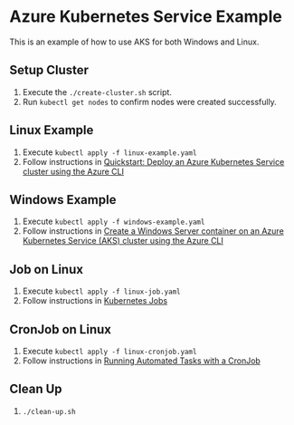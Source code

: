 # Azure Kubernetes Service Example
This is an example of how to use AKS for both Windows and Linux.

## Setup Cluster
1. Execute the `./create-cluster.sh` script.
1. Run `kubectl get nodes` to confirm nodes were created successfully.

## Linux Example
1. Execute `kubectl apply -f linux-example.yaml`
1. Follow instructions in [Quickstart: Deploy an Azure Kubernetes Service cluster using the Azure CLI](https://docs.microsoft.com/en-us/azure/aks/kubernetes-walkthrough)

## Windows Example
1. Execute `kubectl apply -f windows-example.yaml`
1. Follow instructions in [Create a Windows Server container on an Azure Kubernetes Service (AKS) cluster using the Azure CLI](https://docs.microsoft.com/en-us/azure/aks/windows-container-cli)

## Job on Linux
1. Execute `kubectl apply -f linux-job.yaml`
1. Follow instructions in [Kubernetes Jobs](https://kubernetes.io/docs/concepts/workloads/controllers/job/)

## CronJob on Linux
1. Execute `kubectl apply -f linux-cronjob.yaml`
1. Follow instructions in [Running Automated Tasks with a CronJob](https://v1-19.docs.kubernetes.io/docs/tasks/job/automated-tasks-with-cron-jobs/)

## Clean Up
1. `./clean-up.sh`
